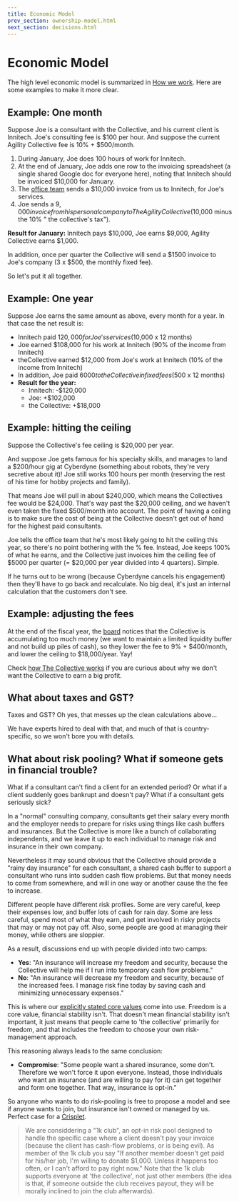 ```yaml
---
title: Economic Model
prev_section: ownership-model.html
next_section: decisions.html
---
```


Economic Model
==============

The high level economic model is summarized in [How we work](how-theagilitycollective-works.html). Here are some examples to make it more clear.

Example: One month
------------------

Suppose Joe is a consultant with the Collective, and his current client is Innitech. Joe's consulting fee is $100 per hour. And suppose the current Agility Collective fee is 10% + $500/month.

1.  During January, Joe does 100 hours of work for Innitech.
2.  At the end of January, Joe adds one row to the invoicing spreadsheet (a single shared Google doc for everyone here), noting that Innitech should be invoiced $10,000 for January.
3.  The [office team](office-team.html) sends a $10,000 invoice from us to Innitech, for Joe's services.
4.  Joe sends a $9,000 invoice from his personal company to The Agility Collective ($10,000 minus the 10% " the collective's tax").

**Result for January:**
Innitech pays $10,000, Joe earns $9,000, Agility Collective earns $1,000.

In addition, once per quarter the Collective will send a $1500 invoice to Joe's company (3 x $500, the monthly fixed fee).

So let's put it all together.

Example: One year
-----------------

Suppose Joe earns the same amount as above, every month for a year. In that case the net result is:

-   Innitech paid $120,000 for Joe's services ($10,000 x 12 months)
-   Joe earned $108,000 for his work at Innitech (90% of the income from Innitech)
-   theCollective earned $12,000 from Joe's work at Innitech (10% of the income from Innitech)
-   In addition, Joe paid $6000 to the Collective in fixed fees ($500 x 12 months)
-   **Result for the year:**
    -   Innitech: -$120,000
    -   Joe: +$102,000
    -   the Collective: +$18,000

Example: hitting the ceiling
----------------------------

Suppose the Collective's fee ceiling is $20,000 per year.

And suppose Joe gets famous for his specialty skills, and manages to land a $200/hour gig at Cyberdyne (something about robots, they're very secretive about it)! Joe still works 100 hours per month (reserving the rest of his time for hobby projects and family).

That means Joe will pull in about $240,000, which means the Collectives fee would be $24,000. That's way past the $20,000 ceiling, and we haven't even taken the fixed $500/month into account. The point of having a ceiling is to make sure the cost of being at the Collective doesn't get out of hand for the highest paid consultants.

Joe tells the office team that he's most likely going to hit the ceiling this year, so there's no point bothering with the % fee. Instead, Joe keeps 100% of what he earns, and the Collective just invoices him the ceiling fee of $5000 per quarter (= $20,000 per year divided into 4 quarters). Simple.

If he turns out to be wrong (because Cyberdyne cancels his engagement) then they'll have to go back and recalculate. No big deal, it's just an internal calculation that the customers don't see.

Example: adjusting the fees
---------------------------

At the end of the fiscal year, the [board](board.html) notices that the Collective is accumulating too much money (we want to maintain a limited liquidity buffer and not build up piles of cash), so they lower the fee to 9% + $400/month, and lower the ceiling to $18,000/year. Yay!

Check [how The Collective works](how-theagilitycollective-works.html) if you are curious about why we don't want the Collective to earn a big profit.

What about taxes and GST?
-------------------------

Taxes and GST? Oh yes, that messes up the clean calculations above...

We have experts hired to deal with that, and much of that is country-specific, so we won't bore you with details.

What about risk pooling? What if someone gets in financial trouble?
-------------------------------------------------------------------

What if a consultant can't find a client for an extended period? Or what if a client suddenly goes bankrupt and doesn't pay? What if a consultant gets seriously sick?

In a "normal" consulting company, consultants get their salary every month and the employer needs to prepare for risks using things like cash buffers and insurances. But the Collective is more like a bunch of collaborating independents, and we leave it up to each individual to manage risk and insurance in their own company.

Nevertheless it may sound obvious that the Collective should provide a "rainy day insurance" for each consultant, a shared cash buffer to support a consultant who runs into sudden cash flow problems. But that money needs to come from somewhere, and will in one way or another cause the the fee to increase.

Different people have different risk profiles. Some are very careful, keep their expenses low, and buffer lots of cash for rain day. Some are less careful, spend most of what they earn, and get involved in risky projects that may or may not pay off. Also, some people are good at managing their money, while others are sloppier.

As a result, discussions end up with people divided into two camps:

-   **Yes**: "An insurance will increase my freedom and security, because the Collective will help me if I run into temporary cash flow problems."
-   **No**: "An insurance will decrease my freedom and security, because of the increased fees. I manage risk fine today by saving cash and minimizing unnecessary expenses."

This is where our [explicitly stated core values](what-is-theagilitycollective.html) come into use. Freedom is a core value, financial stability isn't. That doesn't mean financial stability isn't important, it just means that people came to 'the collective' primarily for freedom, and that includes the freedom to choose your own risk-management approach.

This reasoning always leads to the same conclusion:

-   **Compromise**: "Some people want a shared insurance, some don't. Therefore we won't force it upon everyone. Instead, those individuals who want an insurance (and are willing to pay for it) can get together and form one together. That way, insurance is opt-in."

So anyone who wants to do risk-pooling is free to propose a model and see if anyone wants to join, but insurance isn't owned or managed by us. Perfect case for a [Crisplet](crisplets.html).

> We are considdering a "1k club", an opt-in risk pool designed to handle the specific case where a client doesn't pay your invoice (because the client has cash-flow problems, or is being evil). As member of the 1k club you say "If another member doesn't get paid for his/her job, I'm willing to donate  $1,000. Unless it happens too often, or I can't afford to pay right now." Note that the 1k club supports everyone at 'the collective', not just other members (the idea is that, if someone outside the club receives payout, they will be morally inclined to join the club afterwards).
